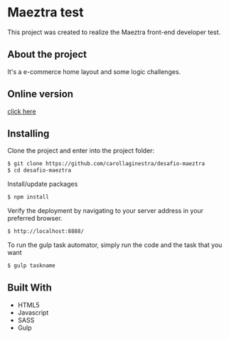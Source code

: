 # Maeztra test

This project was created to realize the Maeztra front-end developer test.

## About the project

It's a e-commerce home layout and some logic challenges.

## Online version

[click here](https://carollaginestra.github.io/desafio-maeztra/layout/dist)

## Installing

Clone the project and enter into the project folder:
```sh
$ git clone https://github.com/carollaginestra/desafio-maeztra
$ cd desafio-maeztra
```

Install/update packages
```sh
$ npm install
```

Verify the deployment by navigating to your server address in your preferred browser.
```sh
$ http://localhost:8888/
```

To run the gulp task automator, simply run the code and the task that you want
```sh
$ gulp taskname
```

## Built With

* HTML5 
* Javascript 
* SASS
* Gulp